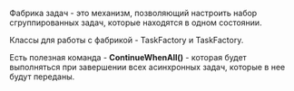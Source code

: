 Фабрика задач - это механизм, позволяющий настроить набор сгруппированных задач, которые находятся в одном состоянии.

Классы для работы с фабрикой - TaskFactory и TaskFactory<TResult>.

Есть полезная команда - **ContinueWhenAll()** - которая будет выполняться при завершении всех асинхронных задач,  которые в нее будут переданы.